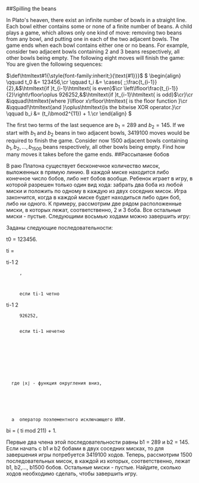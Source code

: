 ##Spilling the beans

In Plato's heaven, there exist an infinite number of bowls in a straight line.
Each bowl either contains some or none of a finite number of beans.
A child plays a game, which allows only one kind of move: removing two beans from any bowl, and putting one in each of the two adjacent bowls. The game ends when each bowl contains either one or no beans.
For example, consider two adjacent bowls containing 2 and 3 beans respectively, all other bowls being empty. The following eight moves will finish the game:
You are given the following sequences:

$\def\htmltext#1{\style{font-family:inherit;}{\text{#1}}}$
$
\begin{align}
\qquad t_0 &= 123456,\cr
\qquad t_i &= \cases{
\;\;\frac{t_{i-1}}{2},&$\htmltext{if }t_{i-1}\htmltext{ is even}$\cr
\left\lfloor\frac{t_{i-1}}{2}\right\rfloor\oplus 926252,&$\htmltext{if }t_{i-1}\htmltext{ is odd}$\cr}\cr
&\qquad\htmltext{where }\lfloor x\rfloor\htmltext{ is the floor function }\cr
&\qquad\!\htmltext{and }\oplus\htmltext{is the bitwise XOR operator.}\cr
\qquad b_i &= (t_i\bmod2^{11}) + 1.\cr
\end{align}
$

The first two terms of the last sequence are $b_1 = 289$ and $b_2 = 145$.
If we start with $b_1$ and $b_2$ beans in two adjacent bowls, $3419100$ moves would be required to finish the game.
Consider now $1500$ adjacent bowls containing $b_1, b_2, \ldots, b_{1500}$ beans respectively, all other bowls being empty. Find how many moves it takes before the game ends.
##Рассыпание бобов

В раю Платона существует бесконечное количество мисок, выложенных в прямую линию. В каждой миске находится либо конечное число бобов, либо нет бобов вообще. Ребенок играет в игру, в которой разрешен только один вид хода: забрать два боба из любой миски и положить по одному в каждую из двух соседних мисок. Игра закончится, когда в каждой миске будет находиться либо один боб, либо ни одного.
К примеру, рассмотрим две рядом расположенные миски, в которых лежат, соответственно, 2 и 3 боба. Все остальные миски - пустые. Следующими восьмью ходами можно завершить игру:

Заданы следующие последовательности: 

t0 = 123456.
   

 

ti =
   







ti-1
2



         ,
      


         если ti-1 четно
      





ti-1
2






         926252,
      

         если ti-1 нечетно
      








      где ⌊x⌋ - функция округления вниз,
   





      а  оператор поэлементного исключающего ИЛИ.
   

 

bi = ( ti mod 211) + 1.
   

Первые два члена этой последовательности равны b1 = 289 и b2 = 145. Если начать с b1 и b2 бобами в двух соседних мисках, то для завершения игры потребуется 3419100 ходов.
Теперь, рассмотрим 1500 последовательных мисок, в каждой из которых, соответственно, лежат b1, b2,..., b1500 бобов.
Остальные миски - пустые. Найдите, сколько ходов необходимо сделать, чтобы завершить игру. 